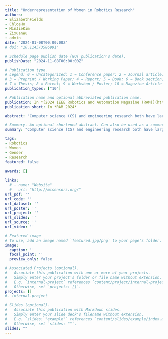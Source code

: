 ```yaml
---
title: "Underrepresentation of Women in Robotics Research"
authors:
- ElizabethFields
- ChloeHo
- MinJieKim
- ZixuanWu
- admin
date: "2024-01-08T00:00:00Z"
# doi: "10.1145/3586991"

# Schedule page publish date (NOT publication's date).
publishDate: "2024-11-08T00:00:00Z"

# Publication type.
# Legend: 0 = Uncategorized; 1 = Conference paper; 2 = Journal article;
# 3 = Preprint / Working Paper; 4 = Report; 5 = Book; 6 = Book section;
# 7 = Thesis; 8 = Patent; 9 = Workshop / Poster; 10 = Magazine Article
publication_types: ["10"]

# Publication name and optional abbreviated publication name.
publication: In *[2024 IEEE Robotics and Automation Magazine (RAM)](https://www.ieee-ras.org/publications/ram)*
publication_short: In *RAM 2024*

abstract: "Computer science (CS) and engineering research both have large and well documented gender diversity gaps. In fact, previous studies have reported that the overall CS Female Author Ratio (FAR) is only in the range of 16-26% and varies significantly between CS subfields ranging from as high as 42% in CS Education to as low as 8% in Theory and Algorithms. While recent work has shown that the diversity in conference leadership has increased substantially over recent years, and that the state of gender diversity in marine robotics ranges from 7% to 44% across various countries in Europe, there has not been a comprehensive study analyzing the current state of gender diversity across the broader overall field of robotics. To begin to address this gap we recently collected and analyzed the gender of paper authors from all IEEE RAS fully sponsored conferences (ARSO, CASE, HAPTICS, Humanoids, ICRA, ISAM, MEMS, RoboSoft, SIMPAR, SSRR) as well as IROS from 2019-2021. As many ICRA and IROS papers were dual submitted to RA-L during this timeframe, we also added all papers published in RA-L over that same timeframe to our analysis. Overall, we find that robotics has a long way to go to reach gender parity, with an overall FAR of only 11-12%. We hope this analysis helps the robotics community to continue to emphasize the importance of working to improve our diversity."

# Summary. An optional shortened abstract. Can also be used as a summary for an extended abstract or poster etc.
summary: "Computer science (CS) and engineering research both have large and well documented gender diversity gaps. In fact, previous studies have reported that the overall CS Female Author Ratio (FAR) is only in the range of 16-26% and varies significantly between CS subfields ranging from as high as 42% in CS Education to as low as 8% in Theory and Algorithms. To better understand the current state of gender diversity across the broader overall field of robotics, we recently collected and analyzed the gender of paper authors from all IEEE RAS fully sponsored conferences (ARSO, CASE, HAPTICS, Humanoids, ICRA, ISAM, MEMS, RoboSoft, SIMPAR, SSRR) as well as IROS and RA-L from 2019-2021. Overall, we find that robotics has a long way to go to reach gender parity, with an overall FAR of only 11-12%. We hope this analysis helps the robotics community to continue to emphasize the importance of working to improve our diversity."

tags:
- Robotics
- Women
- Gender
- Research
featured: false

awards: []

links:
  # - name: "Website"
  #   url: "http://mlsensors.org/"
url_pdf: ''
url_code: ''
url_dataset: ''
url_poster: ''
url_project: ''
url_slides: ''
url_source: ''
url_video: ''

# Featured image
# To use, add an image named `featured.jpg/png` to your page's folder. 
image:
  caption: ''
  focal_point: ''
  preview_only: false

# Associated Projects (optional).
#   Associate this publication with one or more of your projects.
#   Simply enter your project's folder or file name without extension.
#   E.g. `internal-project` references `content/project/internal-project/index.md`.
#   Otherwise, set `projects: []`.
projects: []
#- internal-project

# Slides (optional).
#   Associate this publication with Markdown slides.
#   Simply enter your slide deck's filename without extension.
#   E.g. `slides: "example"` references `content/slides/example/index.md`.
#   Otherwise, set `slides: ""`.
slides: ""
---
```


<!-- {{% alert note %}}
Click the *Cite* button above to demo the feature to enable visitors to import publication metadata into their reference management software.
{{% /alert %}}

{{% alert note %}}
Click the *Slides* button above to demo Academic's Markdown slides feature.
{{% /alert %}} -->

<!-- Supplementary notes can be added here, including [code and math](https://sourcethemes.com/academic/docs/writing-markdown-latex/). -->


